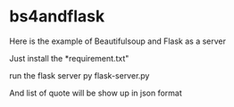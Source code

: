 # bs4andflask
Here is the example of Beautifulsoup and Flask as a server

Just install the *requirement.txt"

run the flask server
py flask-server.py

And list of quote will be show up in json format

